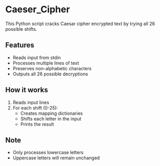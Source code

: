 # Caeser_Cipher

This Python script cracks Caesar cipher encrypted text by trying all 26 possible shifts.

## Features

- Reads input from stdin
- Processes multiple lines of text
- Preserves non-alphabetic characters
- Outputs all 26 possible decryptions

## How it works

1. Reads input lines
2. For each shift (0-25):
   - Creates mapping dictionaries
   - Shifts each letter in the input
   - Prints the result

## Note

- Only processes lowercase letters
- Uppercase letters will remain unchanged
